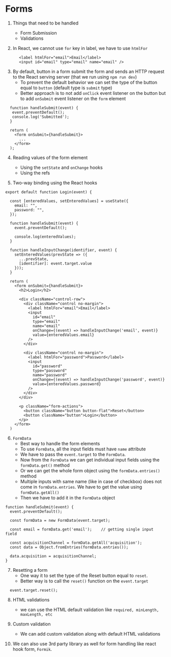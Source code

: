 # Forms

1. Things that need to be handled

   - Form Submission
   - Validations

2. In React, we cannot use `for` key in label, we have to use `htmlFor`

```
      <label htmlFor="email">Email</label>
      <input id="email" type="email" name="email" />
```

3. By default, button in a form submit the form and sends an HTTP request to the React serving server (that we run using `npm run dev`)
   - To prevent the default behavior we can set the type of the button equal to `button` (default type is `submit` type)
   - Better approach is to not add `onClick` event listener on the button but to add `onSubmit` event listener on the `form` element

```
  function handleSubmit(event) {
   event.preventDefault();
   console.log('Submitted');
  }

  return (
    <form onSubmit={handleSubmit}>
      ...
    </form>
  );
```

4. Reading values of the form element
   - Using the `setState` and `onChange` hooks
   - Using the refs

5. Two-way binding using the React hooks

```
export default function Login(event) {

  const [enteredValues, setEnteredValues] = useState({
    email: "",
    password: "",
  });

  function handleSubmit(event) {
    event.preventDefault();

    console.log(enteredValues);
  }

  function handleInputChange(identifier, event) {
    setEnteredValues(prevState => ({
      ...prevState,
      [identifier]: event.target.value
    }));
  }

  return (
    <form onSubmit={handleSubmit}>
      <h2>Login</h2>

      <div className="control-row">
        <div className="control no-margin">
          <label htmlFor="email">Email</label>
          <input
            id="email"
            type="email"
            name="email"
            onChange={(event) => handleInputChange('email', event)}
            value={enteredValues.email}
          />
        </div>

        <div className="control no-margin">
          <label htmlFor="password">Password</label>
          <input
            id="password"
            type="password"
            name="password"
            onChange={(event) => handleInputChange('password', event)}
            value={enteredValues.password}
          />
        </div>
      </div>

      <p className="form-actions">
        <button className="button button-flat">Reset</button>
        <button className="button">Login</button>
      </p>
    </form>
  )

```

6. `FormData`
   - Best way to handle the form elements
   - To use `FormData`, all the input fields must have `name` attribute
   - We have to pass the `event.target` to the `FormData`.
   - Now from the `FormData` we can get individual input fields using the `formData.get()` method
   - Or we can get the whole form object using the `formData.entries()` method
   - Multiple inputs with same name (like in case of checkbox) does not come in `formData.entries`. We have to get the value using `formData.getAll()`
   - Then we have to add it in the `FormData` object

```
function handleSubmit(event) {
  event.preventDefault();

  const formData = new FormData(event.target);

  const email = formData.get('email');    // getting single input field

  const acquisitionChannel = formData.getAll('acquisition');
  const data = Object.fromEntries(formData.entries());

  data.acquisition = acquisitionChannel;
}

```

7. Resetting a form
   - One way it to set the type of the Reset button equal to `reset`.
   - Better way is to call the `reset()` function on the `event.target`

```
  event.target.reset();
```

8. HTML validations
   - we can use the HTML default validation like `required, minLength, maxLength, etc`

9. Custom validation  
   - We can add custom validation along with default HTML validations

10. We can also use 3rd party library as well for form handling like react hook form, `Formik`.